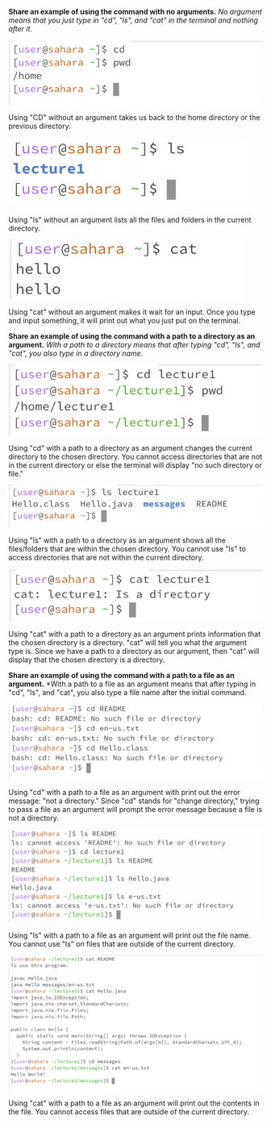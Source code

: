 **Share an example of using the command with no arguments.**
*No argument means that you just type in "cd", "ls", and "cat" in the terminal and nothing after it.*

![Image](1.png)

Using "CD" without an argument takes us back to the home directory or the previous directory.

![Image](2.png)

Using "ls" without an argument lists all the files and folders in the current directory.

![Image](3.png)

Using "cat" without an argument makes it wait for an input. Once you type and input something, it will print out what you just put on the terminal.

**Share an example of using the command with a path to a directory as an argument.**
*With a path to a directory means that after typing "cd", "ls", and "cat", you also type in a directory name.*

![Image](4.png)

Using  "cd" with a path to a directory as an argument changes the current directory to the chosen directory. You cannot access directories that are not in the current directory or else the terminal will display "no such directory or file."

![Image](5.png)

Using "ls" with a path to a directory as an argument shows all the files/folders that are within the chosen directory. You cannot use "ls" to access directories that are not within the current directory.

![Image](6.png)

Using "cat" with a path to a directory as an argument prints information that the chosen directory is a directory. "cat" will tell you what the argument type is. Since we have a path to a directory as our argument, then "cat" will display that the chosen directory is a directory.

**Share an example of using the command with a path to a file as an argument.**
*With a path to a file as an argument means that after typing in "cd", "ls", and "cat", you also type a file name after the initial command.

![Image](7.png)

Using "cd" with a path to a file as an argument with print out the error message: "not a directory." Since "cd" stands for "change directory," trying to pass a file as an argument will prompt the error message because a file is not a directory.

![Image](8.png)

Using "ls" with a path to a file as an argument will print out the file name. You cannot use "ls" on files that are outside of the current directory.

![Image](9.png)

Using "cat" with a path to a file as an argument will print out the contents in the file. You cannot access files that are outside of the current directory.

